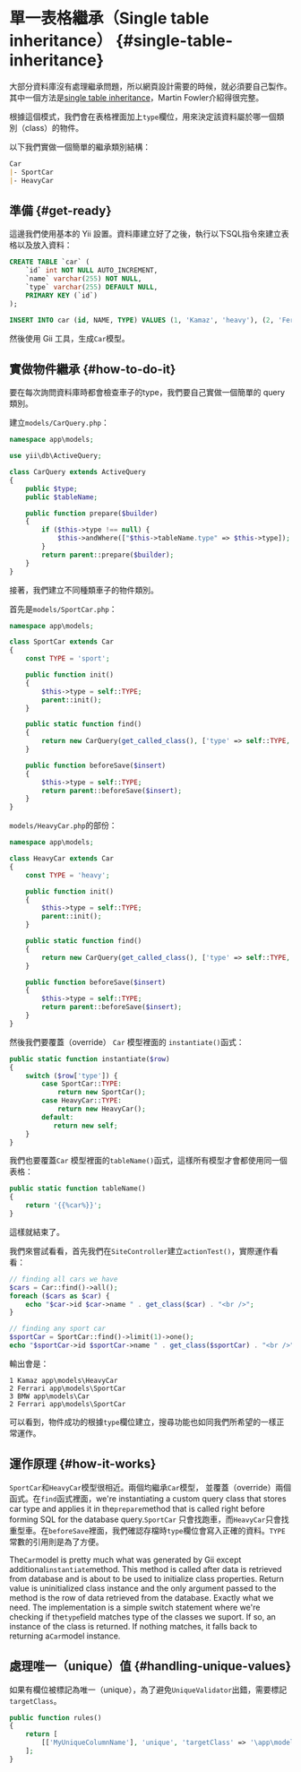 # 單一表格繼承（Single table inheritance） {#single-table-inheritance}

大部分資料庫沒有處理繼承問題，所以網頁設計需要的時候，就必須要自己製作。其中一個方法是[single table inheritance](http://martinfowler.com/eaaCatalog/singleTableInheritance.html)，Martin Fowler介紹得很完整。

根據這個模式，我們會在表格裡面加上`type`欄位，用來決定該資料屬於哪一個類別（class）的物件。

以下我們實做一個簡單的繼承類別結構：

```markdown
Car
|- SportCar
|- HeavyCar
```

## 準備 {#get-ready}

這邊我們使用基本的 Yii 設置。資料庫建立好了之後，執行以下SQL指令來建立表格以及放入資料：

```sql
CREATE TABLE `car` (
    `id` int NOT NULL AUTO_INCREMENT,
    `name` varchar(255) NOT NULL,
    `type` varchar(255) DEFAULT NULL,
    PRIMARY KEY (`id`)
);

INSERT INTO car (id, NAME, TYPE) VALUES (1, 'Kamaz', 'heavy'), (2, 'Ferrari', 'sport'), (3, 'BMW', 'city');
```

然後使用 Gii 工具，生成`Car`模型。

## 實做物件繼承 {#how-to-do-it}

要在每次詢問資料庫時都會檢查車子的type，我們要自己實做一個簡單的 query 類別。

建立`models/CarQuery.php`：

```php
namespace app\models;

use yii\db\ActiveQuery;

class CarQuery extends ActiveQuery
{
    public $type;
    public $tableName;

    public function prepare($builder)
    {
        if ($this->type !== null) {
            $this->andWhere(["$this->tableName.type" => $this->type]);
        }
        return parent::prepare($builder);
    }
}
```

接著，我們建立不同種類車子的物件類別。

首先是`models/SportCar.php`：

```php
namespace app\models;

class SportCar extends Car
{
    const TYPE = 'sport';

    public function init()
    {
        $this->type = self::TYPE;
        parent::init();
    }

    public static function find()
    {
        return new CarQuery(get_called_class(), ['type' => self::TYPE, 'tableName' => self::tableName()]);
    }

    public function beforeSave($insert)
    {
        $this->type = self::TYPE;
        return parent::beforeSave($insert);
    }
}
```

`models/HeavyCar.php`的部份：

```php
namespace app\models;

class HeavyCar extends Car
{
    const TYPE = 'heavy';

    public function init()
    {
        $this->type = self::TYPE;
        parent::init();
    }

    public static function find()
    {
        return new CarQuery(get_called_class(), ['type' => self::TYPE, 'tableName' => self::tableName()]);
    }

    public function beforeSave($insert)
    {
        $this->type = self::TYPE;
        return parent::beforeSave($insert);
    }
}
```

然後我們要覆蓋（override） `Car` 模型裡面的 `instantiate()`函式：

```php
public static function instantiate($row)
{
    switch ($row['type']) {
        case SportCar::TYPE:
            return new SportCar();
        case HeavyCar::TYPE:
            return new HeavyCar();
        default:
           return new self;
    }
}
```

我們也要覆蓋`Car` 模型裡面的`tableName()`函式，這樣所有模型才會都使用同一個表格：

```php
public static function tableName()
{
    return '{{%car%}}';
}
```

這樣就結束了。

我們來嘗試看看，首先我們在`SiteController`建立`actionTest()`，實際運作看看：

```php
// finding all cars we have
$cars = Car::find()->all();
foreach ($cars as $car) {
    echo "$car->id $car->name " . get_class($car) . "<br />";
}

// finding any sport car
$sportCar = SportCar::find()->limit(1)->one();
echo "$sportCar->id $sportCar->name " . get_class($sportCar) . "<br />";
```

輸出會是：

```
1 Kamaz app\models\HeavyCar
2 Ferrari app\models\SportCar
3 BMW app\models\Car
2 Ferrari app\models\SportCar
```

可以看到，物件成功的根據`type`欄位建立，搜尋功能也如同我們所希望的一樣正常運作。

## 運作原理 {#how-it-works}

`SportCar`和`HeavyCar`模型很相近。兩個均繼承`Car`模型， 並覆蓋（override）兩個函式。在`find`函式裡面，we're instantiating a custom query class that stores car type and applies it in the`prepare`method that is called right before forming SQL for the database query.`SportCar` 只會找跑車，而`HeavyCar`只會找重型車。在`beforeSave`裡面，我們確認存檔時`type`欄位會寫入正確的資料。`TYPE`常數的引用則是為了方便。

The`Car`model is pretty much what was generated by Gii except additional`instantiate`method. This method is called after data is retrieved from database and is about to be used to initialize class properties. Return value is uninitialized class instance and the only argument passed to the method is the row of data retrieved from the database. Exactly what we need. The implementation is a simple switch statement where we're checking if the`type`field matches type of the classes we suport. If so, an instance of the class is returned. If nothing matches, it falls back to returning a`Car`model instance.

## 處理唯一（unique）值 {#handling-unique-values}

如果有欄位被標記為唯一（unique），為了避免`UniqueValidator`出錯，需要標記 `targetClass`。

```php
public function rules()
{
    return [
        [['MyUniqueColumnName'], 'unique', 'targetClass' => '\app\models\Car'],
    ];
}
```



